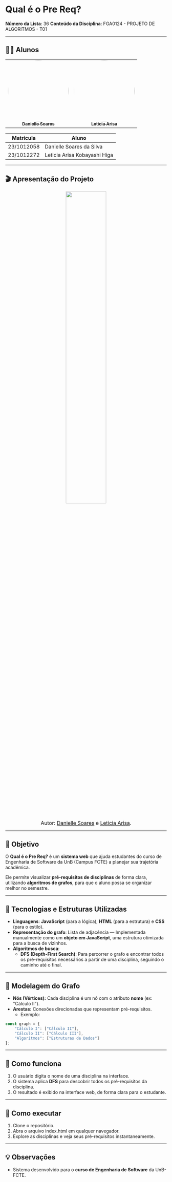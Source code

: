 # Qual é o Pre Req?

**Número da Lista**: 36
**Conteúdo da Disciplina**: FGA0124 - PROJETO DE ALGORITMOS - T01  

---


## 👩‍💻 Alunos


<div align = "center">
<table>
  <tr>
    <td align="center"><a href="https://github.com/danielle-soaress"><img style="border-radius: 50%;" src="https://github.com/danielle-soaress.png" width="190;" alt=""/><br /><sub><b>Danielle Soares</b></sub></a><br /><a href="Link git" title="Rocketseat"></a></td>
    <td align="center"><a href="https://github.com/Leticia-Arisa-K-Higa"><img style="border-radius: 50%;" src="https://github.com/Leticia-Arisa-K-Higa.png" width="190px;" alt=""/><br /><sub><b>Leticia Arisa</b></sub></a><br />
  </tr>
</table>

| Matrícula   | Aluno                             |
| ----------- | ---------------------------------- |
| 23/1012058  | Danielle Soares da Silva         |
| 23/1012272  | Leticia Arisa Kobayashi Higa   |
</div>

---

## 🎬 Apresentação do Projeto

<div align="center">
<a href="https://youtu.be/UFUj0rDUyyU"><img src="https://i.imgur.com/2LNlNYO.png" width="50%"></a>
</div>

<font size="3"><p style="text-align: center">Autor: [Danielle Soares](https://github.com/danielle-soaress) e [Leticia Arisa](https://github.com/Leticia-Arisa-K-Higa).</p></font>

---

## 🎯 Objetivo

O **Qual é o Pre Req?** é um **sistema web** que ajuda estudantes do curso de Engenharia de Software da UnB (Campus FCTE) a planejar sua trajetória acadêmica.

Ele permite visualizar **pré-requisitos de disciplinas** de forma clara, utilizando **algoritmos de grafos**, para que o aluno possa se organizar melhor no semestre.

---

## 🔧 Tecnologias e Estruturas Utilizadas

- **Linguagens**: **JavaScript** (para a lógica), **HTML** (para a estrutura) e **CSS** (para o estilo).
- **Representação do grafo**: Lista de adjacência — Implementada manualmente como um **objeto em JavaScript**, uma estrutura otimizada para a busca de vizinhos.
- **Algoritmos de busca**:
  - **DFS (Depth-First Search)**: Para percorrer o grafo e encontrar todos os pré-requisitos necessários a partir de uma disciplina, seguindo o caminho até o final.

---

## 🧩 Modelagem do Grafo

- **Nós (Vértices):** Cada disciplina é um nó com o atributo **nome** (ex: "Cálculo II").
- **Arestas:** Conexões direcionadas que representam pré-requisitos.
  - Exemplo:
```javascript
const graph = {
    "Cálculo I": ["Cálculo II"],
    "Cálculo II": ["Cálculo III"],
    "Algoritmos": ["Estruturas de Dados"]
};
```

-----

## 🧠 Como funciona

1. O usuário digita o nome de uma disciplina na interface.
2. O sistema aplica **DFS** para descobrir todos os pré-requisitos da disciplina.
3. O resultado é exibido na interface web, de forma clara para o estudante.

---

## 🚀 Como executar

1. Clone o repositório.
2. Abra o arquivo index.html em qualquer navegador.
3. Explore as disciplinas e veja seus pré-requisitos instantaneamente.

---

## 💡 Observações

- Sistema desenvolvido para o **curso de Engenharia de Software** da UnB-FCTE.